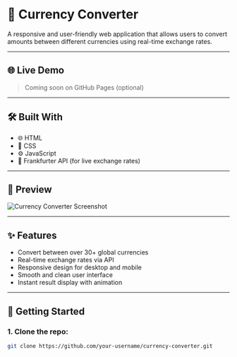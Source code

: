 # 💱 Currency Converter

A responsive and user-friendly web application that allows users to convert amounts between different currencies using real-time exchange rates.

---

## 🌐 Live Demo

> Coming soon on GitHub Pages (optional)

---

## 🛠️ Built With

- 🌐 HTML
- 🎨 CSS
- ⚙️ JavaScript
- 🔌 Frankfurter API (for live exchange rates)

---

## 📸 Preview

![Currency Converter Screenshot](screenshot.png) <!-- Add a screenshot if you have one -->

---

## ✨ Features

- Convert between over 30+ global currencies
- Real-time exchange rates via API
- Responsive design for desktop and mobile
- Smooth and clean user interface
- Instant result display with animation

---

## 🚀 Getting Started

### 1. Clone the repo:
```bash
git clone https://github.com/your-username/currency-converter.git

